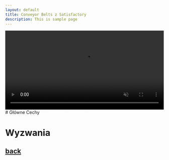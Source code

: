 ```yaml
---
layout: default
title: Conveyor Belts z Satisfactory
description: This is sample page
---
```

<video width="100%" title="Conveyor Belts" loop="" autoplay="" playsinline="" muted="true">
<source src="https://v.redd.it/7bzxichn2a071/DASH_720.mp4" type="video/mp4">
</video>
# Główne Cechy

# Wyzwania

## [back](./)
